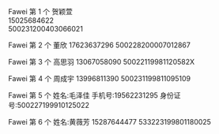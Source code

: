 Fawei 第 1 个
贺颖萱  
15025684622  
500231200403066021

Fawei 第 2 个
董欣
17623637296
500228200007012867

Fawei 第 3 个
高思羽
13067058090
50022119981120582X

Fawei 第 4 个
周成宇
13996811390
500231199811095109

Fawei 第 5 个
姓名:毛泽佳
手机号:19562231295
身份证号:500227199910125022

Fawei 第 6 个
姓名:黄薇芳
15287644477
533223199801180025
